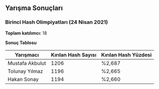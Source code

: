 ## Yarışma Sonuçları

### Birinci Hash Olimpiyatları (24 Nisan 2021)

**Toplam katılımcı:** 18

**Sonuç Tablosu**

| Yarışmacı       | Kırılan Hash Sayısı | Kırılan Hash Yüzdesi |
|-----------------|---------------------|----------------------|
| Mustafa Akbulut | 1206                | %2,687               |
| Tolunay Yılmaz  | 1196                | %2,665               |
| Hakan Sonay     | 1194                | %2,660               |
